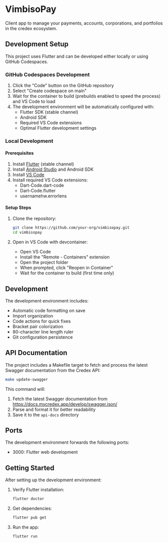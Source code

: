 # VimbisoPay

Client app to manage your payments, accounts, corporations, and portfolios in the credex ecosystem.

## Development Setup

This project uses Flutter and can be developed either locally or using GitHub Codespaces.

### GitHub Codespaces Development

1. Click the "Code" button on the GitHub repository
2. Select "Create codespace on main"
3. Wait for the container to build (prebuilds enabled to speed the process) and VS Code to load
4. The development environment will be automatically configured with:
   - Flutter SDK (stable channel)
   - Android SDK
   - Required VS Code extensions
   - Optimal Flutter development settings

### Local Development

#### Prerequisites

1. Install [Flutter](https://flutter.dev/docs/get-started/install) (stable channel)
2. Install [Android Studio](https://developer.android.com/studio) and Android SDK
3. Install [VS Code](https://code.visualstudio.com/)
4. Install required VS Code extensions:
   - Dart-Code.dart-code
   - Dart-Code.flutter
   - usernamehw.errorlens

#### Setup Steps

1. Clone the repository:
   ```bash
   git clone https://github.com/your-org/vimbisopay.git
   cd vimbisopay
   ```

2. Open in VS Code with devcontainer:
   - Open VS Code
   - Install the "Remote - Containers" extension
   - Open the project folder
   - When prompted, click "Reopen in Container"
   - Wait for the container to build (first time only)

## Development

The development environment includes:
- Automatic code formatting on save
- Import organization
- Code actions for quick fixes
- Bracket pair colorization
- 80-character line length ruler
- Git configuration persistence

## API Documentation

The project includes a Makefile target to fetch and process the latest Swagger documentation from the Credex API:

```bash
make update-swagger
```

This command will:
1. Fetch the latest Swagger documentation from https://docs.mycredex.app/develop/swagger.json/
2. Parse and format it for better readability
3. Save it to the `api-docs` directory

## Ports

The development environment forwards the following ports:
- 3000: Flutter web development

## Getting Started

After setting up the development environment:

1. Verify Flutter installation:
   ```bash
   flutter doctor
   ```

2. Get dependencies:
   ```bash
   flutter pub get
   ```

3. Run the app:
   ```bash
   flutter run
